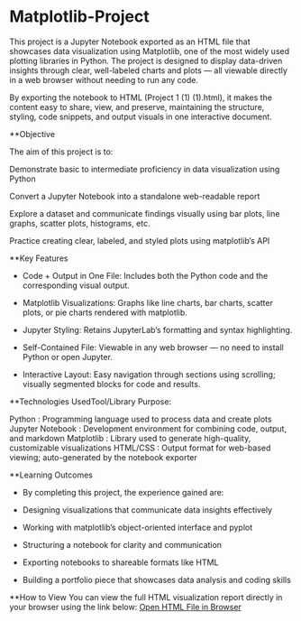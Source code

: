 # Matplotlib-Project
This project is a Jupyter Notebook exported as an HTML file that showcases data visualization using Matplotlib, one of the most widely used plotting libraries in Python. The project is designed to display data-driven insights through clear, well-labeled charts and plots — all viewable directly in a web browser without needing to run any code.

By exporting the notebook to HTML (Project 1 (1) (1).html), it makes the content easy to share, view, and preserve, maintaining the structure, styling, code snippets, and output visuals in one interactive document.

**Objective

The aim of this project is to:

Demonstrate basic to intermediate proficiency in data visualization using Python

Convert a Jupyter Notebook into a standalone web-readable report

Explore a dataset and communicate findings visually using bar plots, line graphs, scatter plots, histograms, etc.

Practice creating clear, labeled, and styled plots using matplotlib’s API

**Key Features
* Code + Output in One File: Includes both the Python code and the corresponding visual output.

* Matplotlib Visualizations: Graphs like line charts, bar charts, scatter plots, or pie charts rendered with matplotlib.

* Jupyter Styling: Retains JupyterLab’s formatting and syntax highlighting.

* Self-Contained File: Viewable in any web browser — no need to install Python or open Jupyter.

* Interactive Layout: Easy navigation through sections using scrolling; visually segmented blocks for code and results.

**Technologies UsedTool/Library	Purpose:

Python :	Programming language used to process data and create plots
Jupyter Notebook :	Development environment for combining code, output, and markdown
Matplotlib	: Library used to generate high-quality, customizable visualizations
HTML/CSS :	Output format for web-based viewing; auto-generated by the notebook exporter

**Learning Outcomes
* By completing this project, the experience gained are:

* Designing visualizations that communicate data insights effectively

* Working with matplotlib’s object-oriented interface and pyplot

* Structuring a notebook for clarity and communication

* Exporting notebooks to shareable formats like HTML

* Building a portfolio piece that showcases data analysis and coding skills

 **How to View
You can view the full HTML visualization report directly in your browser using the link below:
 [Open HTML File in Browser](https://htmlpreview.github.io/?https://github.com/pallavi544/Matplotlib-Project/blob/main/Project%201%20(1)%20(1).html)
